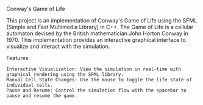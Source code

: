 Conway's Game of Life

This project is an implementation of Conway's Game of Life using the SFML (Simple and Fast Multimedia Library) in C++. The Game of Life is a cellular automaton devised by the British mathematician John Horton Conway in 1970. This implementation provides an interactive graphical interface to visualize and interact with the simulation.

Features

    Interactive Visualization: View the simulation in real-time with graphical rendering using the SFML library.
    Manual Cell State Changes: Use the mouse to toggle the life state of individual cells.
    Pause and Resume: Control the simulation flow with the spacebar to pause and resume the game.
